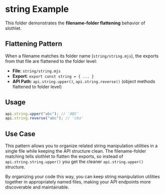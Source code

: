 # string Example

This folder demonstrates the **filename-folder flattening** behavior of slothlet.

## Flattening Pattern

When a filename matches its folder name (`string/string.mjs`), the exports from that file are flattened to the folder level:

- **File**: `string/string.mjs`
- **Export**: `export const string = { ... }`
- **API Path**: `api.string.upper()`, `api.string.reverse()` (object methods flattened to folder level)

## Usage

```js
api.string.upper("abc"); // 'ABC'
api.string.reverse("abc"); // 'cba'
```

## Use Case

This pattern allows you to organize related string manipulation utilities in a single file while keeping the API structure clean. The filename-folder matching tells slothlet to flatten the exports, so instead of `api.string.string.upper()` you get the cleaner `api.string.upper()` structure.

By organizing your code this way, you can keep string manipulation utilities together in appropriately named files, making your API endpoints more discoverable and maintainable.
